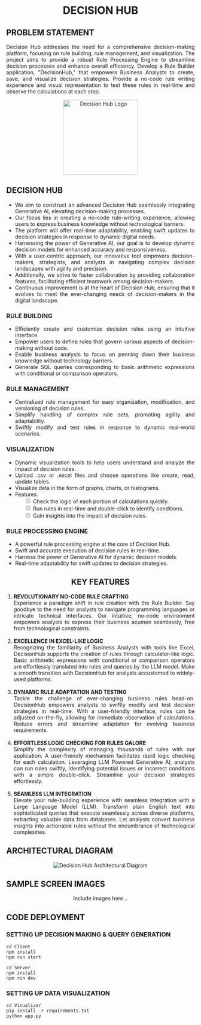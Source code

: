 <!DOCTYPE html>
<html lang="en">
<head>
  <meta charset="UTF-8">
  <meta http-equiv="X-UA-Compatible" content="IE=edge">
  <meta name="viewport" content="width=device-width, initial-scale=1.0">
</head>
<body style="text-align: justify;">

  <h1 align="center">DECISION HUB</h1>

  <h2 style="text-align: left;">PROBLEM STATEMENT</h2>
  <p style="text-align: justify;">
    Decision Hub addresses the need for a comprehensive decision-making platform, focusing on rule building, rule management, and visualization.
    The project aims to provide a robust Rule Processing Engine to streamline decision processes and enhance overall efficiency.
    Develop a Rule Builder application, "DecisionHub," that empowers Business Analysts to create, save, and visualize decision strategies.
    Provide a no-code rule writing experience and visual representation to test these rules in real-time and observe the calculations at each step.
  </p>

  <p align="center">
    <img src="https://cdn.dribbble.com/users/4053518/screenshots/17442460/media/fce8c55480768b09cd279cf8d540ee43.gif" alt="Decision Hub Logo" width="200">
  </p>

  <h2 style="text-align: left;">DECISION HUB</h2>
  <ul style="text-align: justify;">
    <li>We aim to construct an advanced Decision Hub seamlessly integrating Generative AI, elevating decision-making processes.</li>
    <li>Our focus lies in creating a no-code rule-writing experience, allowing users to express business knowledge without technological barriers.</li>
    <li>The platform will offer real-time adaptability, enabling swift updates to decision strategies in response to dynamic digital needs.</li>
    <li>Harnessing the power of Generative AI, our goal is to develop dynamic decision models for enhanced accuracy and responsiveness.</li>
    <li>With a user-centric approach, our innovative tool empowers decision-makers, strategists, and analysts in navigating complex decision landscapes with agility and precision.</li>
    <li>Additionally, we strive to foster collaboration by providing collaboration features, facilitating efficient teamwork among decision-makers.</li>
    <li>Continuous improvement is at the heart of Decision Hub, ensuring that it evolves to meet the ever-changing needs of decision-makers in the digital landscape.</li>
  </ul>

  <h3 style="text-align: left;">RULE BUILDING</h3>
  <ul style="text-align: justify;">
    <li>Efficiently create and customize decision rules using an intuitive interface.</li>
    <li>Empower users to define rules that govern various aspects of decision-making without code.</li>
    <li>Enable business analysts to focus on penning down their business knowledge without technology barriers.</li>
    <li>Generate SQL queries corresponding to basic arithmetic expressions with conditional or comparison operators.</li>
  </ul>

  <h3 style="text-align: left;">RULE MANAGEMENT</h3>
  <ul style="text-align: justify;">
    <li>Centralized rule management for easy organization, modification, and versioning of decision rules.</li>
    <li>Simplify handling of complex rule sets, promoting agility and adaptability.</li>
    <li>Swiftly modify and test rules in response to dynamic real-world scenarios.</li>
  </ul>

  <h3 style="text-align: left;">VISUALIZATION</h3>
  <ul style="text-align: justify;">
    <li>Dynamic visualization tools to help users understand and analyze the impact of decision rules.</li>
    <li>Upload .csv or .excel files and choose operations like create, read, update tables.</li>
    <li>Visualize data in the form of graphs, charts, or histograms.</li>
    <li>
      Features:
      <ul style="list-style-type: none; text-align: left;">
        <li><input type="checkbox" checked disabled> Check the logic of each portion of calculations quickly.</li>
        <li><input type="checkbox" checked disabled> Run rules in real-time and double-click to identify conditions.</li>
        <li><input type="checkbox" checked disabled> Gain insights into the impact of decision rules.</li>
      </ul>
    </li>
  </ul>

  <h3 style="text-align: left;">RULE PROCESSING ENGINE</h3>
  <ul style="text-align: justify;">
    <li>A powerful rule processing engine at the core of Decision Hub.</li>
    <li>Swift and accurate execution of decision rules in real-time.</li>
    <li>Harness the power of Generative AI for dynamic decision models.</li>
    <li>Real-time adaptability for swift updates to decision strategies.</li>
  </ul>

  <h2 style="text-align: center;">KEY FEATURES</h2>
<ol style="text-align: justify; padding-left: 20px;">
  <li><strong>REVOLUTIONARY NO-CODE RULE CRAFTING</strong><br>
    Experience a paradigm shift in rule creation with the Rule Builder. Say goodbye to the need for analysts to navigate programming languages or intricate technical interfaces. Our intuitive, no-code environment empowers analysts to express their business acumen seamlessly, free from technological constraints.
  </li>
  <br>
  <li><strong>EXCELLENCE IN EXCEL-LIKE LOGIC</strong><br>
    Recognizing the familiarity of Business Analysts with tools like Excel, DecisionHub supports the creation of rules through calculator-like logic. Basic arithmetic expressions with conditional or comparison operators are effortlessly translated into rules and queries by the LLM model. Make a smooth transition with DecisionHub for analysts accustomed to widely-used platforms.
  </li>
  <br>
  <li><strong>DYNAMIC RULE ADAPTATION AND TESTING</strong><br>
    Tackle the challenge of ever-changing business rules head-on. DecisionHub empowers analysts to swiftly modify and test decision strategies in real-time. With a user-friendly interface, rules can be adjusted on-the-fly, allowing for immediate observation of calculations. Reduce errors and streamline adaptation for evolving business requirements.
  </li>
  <br>
  <li><strong>EFFORTLESS LOGIC CHECKING FOR RULES GALORE</strong><br>
    Simplify the complexity of managing thousands of rules with our application. A user-friendly mechanism facilitates rapid logic checking for each calculation. Leveraging LLM Powered Generative AI, analysts can run rules swiftly, identifying potential issues or incorrect conditions with a simple double-click. Streamline your decision strategies effortlessly.
  </li>
  <br>
  <li><strong>SEAMLESS LLM INTEGRATION</strong><br>
    Elevate your rule-building experience with seamless integration with a Large Language Model (LLM). Transform plain English text into sophisticated queries that execute seamlessly across diverse platforms, extracting valuable data from databases. Let analysts convert business insights into actionable rules without the encumbrance of technological complexities.
  </li>
</ol>

  <h2 style="text-align: left;">ARCHITECTURAL DIAGRAM</h2>
  <p align="center"><img src="https://res.cloudinary.com/dvpulu3cc/image/upload/v1702618913/ARCHITECTURE_DIAGRAM_tk8eme.png" alt="Decision Hub Architectural Diagram"></p>
  
  <h2  style="text-align: left;">SAMPLE SCREEN IMAGES</h2>
  <p align="center">Include images here...</p>

  <h2 style="text-align: left;">CODE DEPLOYMENT</h2>

<h3 style="text-align: left;">SETTING UP DECISION MAKING & QUERY GENERATION</h3>
<pre><code>cd Client
npm install
npm run start
</code></pre>

<pre><code>cd Server
npm install
npm run dev
</code></pre>

<h3 style="text-align: left;">SETTING UP DATA VISUALIZATION</h3>
<pre><code>cd Visualizer
pip install -r requirements.txt
python app.py
</code></pre>


</body>
</html>
